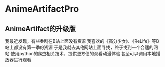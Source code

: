 # AnimeArtifactPro
## AnimeArtifact的升级版
我最近发现，有些番剧在B站上面没有资源 我喜欢的《高分少女》、《ReLife》等B站上都没有第一季的资源
于是我就去其他网站上面寻找，终于找到一个合适的网站
使用python的爬虫相关技术，提供更方便的观看动漫体验
甚至可以调用本地播放器进行观看
